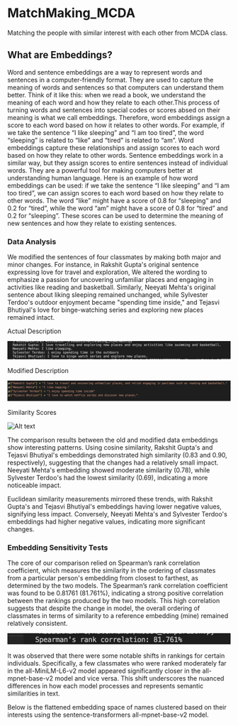 # MatchMaking_MCDA
Matching the people with similar interest with each other from MCDA class.

## What are Embeddings?

Word and sentence embeddings are a way to represent words and sentences in a computer-friendly format. They are used to capture the meaning of words and sentences so that computers can understand them better. Think of it like this: when we read a book, we understand the meaning of each word and how they relate to each other.This process of turning words and sentences into special codes or scores absed on their meaning is what we call embeddings. Therefore, word embeddings assign a score to each word based on how it relates to other words. For example, if we take the sentence “I like sleeping” and “I am too tired”, the word “sleeping” is related to “like” and “tired” is related to “am”. Word embeddings capture these relationships and assign scores to each word based on how they relate to other words. Sentence embeddings work in a similar way, but they assign scores to entire sentences instead of individual words. They are a powerful tool for making computers better at understanding human language. Here is an example of how word embeddings can be used: if we take the sentence “I like sleeping” and “I am too tired”, we can assign scores to each word based on how they relate to other words. The word “like” might have a score of 0.8 for “sleeping” and 0.2 for “tired”, while the word “am” might have a score of 0.8 for “tired” and 0.2 for “sleeping”. These scores can be used to determine the meaning of new sentences and how they relate to existing sentences.

### Data Analysis

We modified the sentences of four classmates by making both major and minor changes. For instance, in Rakshit Gupta's original sentence expressing love for travel and exploration, We altered the wording to emphasize a passion for uncovering unfamiliar places and engaging in activities like reading and basketball. Similarly, Neeyati Mehta's original sentence about liking sleeping remained unchanged, while Sylvester Terdoo's outdoor enjoyment became "spending time inside," and Tejasvi Bhutiyal's love for binge-watching series and exploring new places remained intact.

Actual Description

![Alt text](Images/actual_sentences.png)

Modified Description

![Alt text](Images/modified_sentences.png)

Similarity Scores

![Alt text](Images/similarity_score.png.png)

The comparison results between the old and modified data embeddings show interesting patterns. Using cosine similarity, Rakshit Gupta's and Tejasvi Bhutiyal's embeddings demonstrated high similarity (0.83 and 0.90, respectively), suggesting that the changes had a relatively small impact. Neeyati Mehta's embedding showed moderate similarity (0.78), while Sylvester Terdoo's had the lowest similarity (0.69), indicating a more noticeable impact.

Euclidean similarity measurements mirrored these trends, with Rakshit Gupta's and Tejasvi Bhutiyal's embeddings having lower negative values, signifying less impact. Conversely, Neeyati Mehta's and Sylvester Terdoo's embeddings had higher negative values, indicating more significant changes.


### Embedding Sensitivity Tests

The core of our comparison relied on Spearman’s rank correlation coefficient, which measures the similarity in the ordering of classmates from a particular person's embedding from closest to farthest, as determined by the two models. The Spearman’s rank correlation coefficient was found to be 0.81761 (81.761%), indicating a strong positive correlation between the rankings produced by the two models. This high correlation suggests that despite the change in model, the overall ordering of classmates in terms of similarity to a reference embedding (mine) remained relatively consistent.

![Alt text](Images/sp_rank.png)

It was observed that there were some notable shifts in rankings for certain individuals. Specifically, a few classmates who were ranked moderately far in the all-MiniLM-L6-v2 model appeared significantly closer in the all-mpnet-base-v2 model and vice versa. This shift underscores the nuanced differences in how each model processes and represents semantic similarities in text.

Below is the flattened embedding space of names clustered based on their interests using the sentence-transformers all-mpnet-base-v2 model.